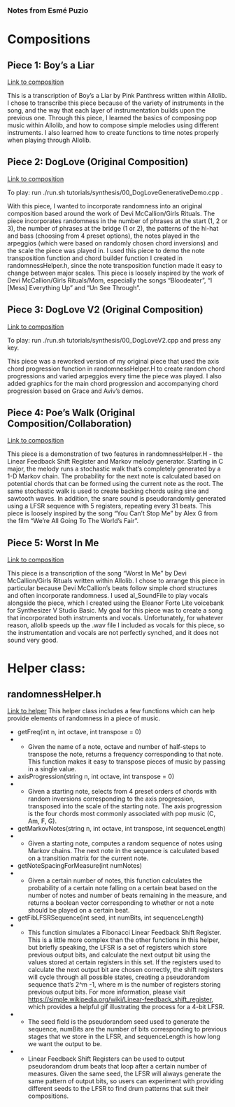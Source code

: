 ### Notes from Esmé Puzio

# Compositions
## Piece 1: Boy’s a Liar
[Link to composition](https://github.com/allolib-s23/demo1-epuzio/blob/master/tutorials/synthesis/00_SineEnv_Pink.cpp)

This is a transcription of Boy’s a Liar by Pink Panthress written within Allolib. I chose to transcribe this piece because of the variety of instruments in the song, and the way that each layer of instrumentation builds upon the previous one. Through this piece, I learned the basics of composing pop music within Allolib, and how to compose simple melodies using different instruments. I also learned how to create functions to time notes properly when playing through Allolib.

## Piece 2: DogLove (Original Composition)
[Link to composition](https://github.com/allolib-s23/demo1-epuzio/blob/master/tutorials/synthesis/00_DogLoveGenerativeDemo.cpp)

To play: run ./run.sh tutorials/synthesis/00_DogLoveGenerativeDemo.cpp .

With this piece, I wanted to incorporate randomness into an original composition based around the work of Devi McCallion/Girls Rituals. The piece incorporates randomness in the number of phrases at the start (1, 2 or 3), the number of phrases at the bridge (1 or 2), the patterns of the hi-hat and bass (choosing from 4 preset options), the notes played in the arpeggios (which were based on randomly chosen chord inversions) and the scale the piece was played in. I used this piece to demo the note transposition function and chord builder function I created in randomnessHelper.h, since the note transposition function made it easy to change between major scales. This piece is loosely inspired by the work of Devi McCallion/Girls Rituals/Mom, especially the songs “Bloodeater”, “I [Mess] Everything Up” and “Un See Through”.

## Piece 3: DogLove V2 (Original Composition)
[Link to composition](https://github.com/allolib-s23/demo1-epuzio/blob/master/tutorials/synthesis/00_DogLoveV2.cpp)

To play: run ./run.sh tutorials/synthesis/00_DogLoveV2.cpp and press any key.

This piece was a reworked version of my original piece that used the axis chord progression function in randomnessHelper.H to create random chord progressions and varied arpeggios every time the piece was played. I also added graphics for the main chord progression and accompanying chord progression based on Grace and Aviv’s demos.

## Piece 4: Poe’s Walk (Original Composition/Collaboration)
[Link to composition](https://github.com/allolib-s23/demo1-epuzio/blob/master/tutorials/synthesis/00_WorstInMe.cpp)

This piece is a demonstration of two features in randomnessHelper.H - the Linear Feedback Shift Register and Markov melody generator. Starting in C major, the melody runs a stochastic walk that’s completely generated by a 1-D Markov chain. The probability for the next note is calculated based on potential chords that can be formed using the current note as the root. The same stochastic walk is used to create backing chords using sine and sawtooth waves. In addition, the snare sound is pseudorandomly generated using a LFSR sequence with 5 registers, repeating every 31 beats.
This piece is loosely inspired by the song “You Can’t Stop Me” by Alex G from the film “We’re All Going To The World’s Fair”.

## Piece 5: Worst In Me 
[Link to composition](https://github.com/allolib-s23/demo1-epuzio/blob/master/tutorials/synthesis/00_WorstInMe.cpp)

This piece is a transcription of the song “Worst In Me” by Devi McCallion/Girls Rituals written within Allolib. I chose to arrange this piece in particular because Devi McCallion’s beats follow simple chord structures and often incorporate randomness. I used al_SoundFile to play vocals alongside the piece, which I created using the Eleanor Forte Lite voicebank for Synthesizer V Studio Basic. My goal for this piece was to create a song that incorporated both instruments and vocals. Unfortunately, for whatever reason, allolib speeds up the .wav file I included as vocals for this piece, so the instrumentation and vocals are not perfectly synched, and it does not sound very good.

# Helper class:
## randomnessHelper.h
[Link to helper](https://github.com/allolib-s23/demo1-epuzio/blob/master/tutorials/synthesis/randomnessHelper.h)
This helper class includes a few functions which can help provide elements of randomness in a piece of music.
  * getFreq(int n, int octave, int transpose = 0)
  * * Given the name of a note, octave and number of half-steps to transpose the note, returns a frequency corresponding to that note. This function makes it easy to transpose pieces of music by passing in a single value.
  * axisProgression(string n, int octave, int transpose = 0)
  * * Given a starting note, selects from 4 preset orders of chords with random inversions corresponding to the axis progression, transposed into the scale of the starting note. The axis progression is the four chords most commonly associated with pop music (C, Am, F, G).
  * getMarkovNotes(string n, int octave, int transpose, int sequenceLength)
  * * Given a starting note, computes a random sequence of notes using Markov chains. The next note in the sequence is calculated based on a transition matrix for the current note.
  * getNoteSpacingForMeasure(int numNotes)
  * * Given a certain number of notes, this function calculates the probability of a certain note falling on a certain beat based on the number of notes and number of beats remaining in the measure, and returns a boolean vector corresponding to whether or not a note should be played on a certain beat.
  * getFibLFSRSequence(int seed, int numBits, int sequenceLength)
  * * This function simulates a Fibonacci Linear Feedback Shift Register. This is a little more  complex than the other functions in this helper, but briefly speaking, the LFSR is a set of registers which store previous output bits, and calculate the next output bit using the values stored at certain registers in this set. If the registers used to calculate the next output bit are chosen correctly, the shift registers will cycle through all possible states, creating a pseudorandom sequence that’s 2^m -1, where m is the number of registers storing previous output bits. For more information, please visit https://simple.wikipedia.org/wiki/Linear-feedback_shift_register, which provides a helpful gif illustrating the process for a 4-bit LFSR.
  * * The seed field is the pseudorandom seed used to generate the sequence, numBits are the number of bits corresponding to previous stages that we store in the LFSR, and sequenceLength is how long we want the output to be.
  * * Linear Feedback Shift Registers can be used to output pseudorandom drum beats that loop after a certain number of measures. Given the same seed, the LFSR will always generate the same pattern of output bits, so users can experiment with providing different seeds to the LFSR to find drum patterns that suit their compositions.
